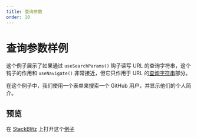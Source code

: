 ```yaml
---
title: 查询参数
order: 10
---
```


# 查询参数样例
这个例子展示了如果通过 `useSearchParams()` 钩子读写 URL 的查询字符串，这个钩子的作用和 `useNavigate()` 非常接近，但它只作用于 URL 的[查询字符串](https://developer.mozilla.org/en-US/docs/Web/API/Location/search)部分。

在这个例子中，我们使用一个表单来搜索一个 GitHub 用户，并显示他们的个人简介。

## 预览
在 [StackBlitz](https://stackblitz.com/) 上打开这个[例子](https://stackblitz.com/edit/github-uowvw2?file=src/App.tsx)